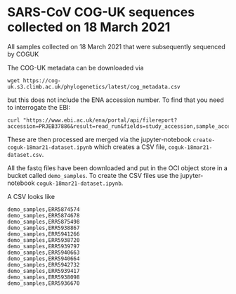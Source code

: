 # SARS-CoV COG-UK sequences collected on 18 March 2021

All samples collected on 18 March 2021 that were subsequently sequenced by COGUK

The COG-UK metadata can be downloaded via

```
wget https://cog-uk.s3.climb.ac.uk/phylogenetics/latest/cog_metadata.csv
```

but this does not include the ENA accession number. To find that you need to interrogate the EBI:

```
curl "https://www.ebi.ac.uk/ena/portal/api/filereport?accession=PRJEB37886&result=read_run&fields=study_accession,sample_accession,secondary_sample_accession,experiment_accession,run_accession,fastq_ftp&limit=500000&format=tsv&download=true"
```

These are then processed are merged via the jupyter-notebook `create-coguk-18mar21-dataset.ipynb` which creates a CSV file, `coguk-18mar21-dataset.csv`.

All the fastq files have been downloaded and put in the OCI object store in a bucket called `demo_samples`. To create the CSV files use the  jupyter-notebook `coguk-18mar21-dataset.ipynb`.

A CSV looks like

```
demo_samples,ERR5874574
demo_samples,ERR5874678
demo_samples,ERR5875498
demo_samples,ERR5938867
demo_samples,ERR5941266
demo_samples,ERR5938720
demo_samples,ERR5939797
demo_samples,ERR5940663
demo_samples,ERR5940664
demo_samples,ERR5942732
demo_samples,ERR5939417
demo_samples,ERR5938098
demo_samples,ERR5936670
```
